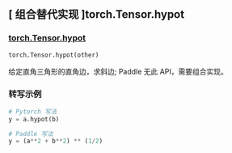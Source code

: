 ## [ 组合替代实现 ]torch.Tensor.hypot

### [torch.Tensor.hypot](https://pytorch.org/docs/stable/generated/torch.Tensor.hypot.html#torch.Tensor.hypot)

```python
torch.Tensor.hypot(other)
```

给定直角三角形的直角边，求斜边; Paddle 无此 API，需要组合实现。

### 转写示例

```python
# Pytorch 写法
y = a.hypot(b)

# Paddle 写法
y = (a**2 + b**2) ** (1/2)
```
